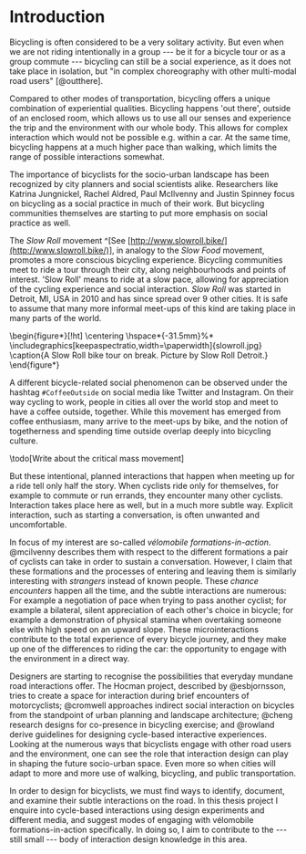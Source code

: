 # Introduction

<!-- Ok, what's this about? -->

Bicycling is often considered to be a very solitary activity. But even when we are not riding intentionally in a group --- be it for a bicycle tour or as a group commute --- bicycling can still be a social experience, as it does not take place in isolation, but "in complex choreography with other multi-modal road users" [@outthere].

Compared to other modes of transportation, bicycling offers a unique combination of experiential qualities. Bicycling happens 'out there', outside of an enclosed room, which allows us to use all our senses and experience the trip and the environment with our whole body. This allows for complex interaction which would not be possible e.g. within a car. At the same time, bicycling happens at a much higher pace than walking, which limits the range of possible interactions somewhat.

The importance of bicyclists for the socio-urban landscape has been recognized by city planners and social scientists alike. Researchers like Katrina Jungnickel, Rachel Aldred, Paul McIlvenny and Justin Spinney focus on bicycling as a social practice in much of their work. But bicycling communities themselves are starting to put more emphasis on social practice as well.

The *Slow Roll* movement ^[See [http://www.slowroll.bike/](http://www.slowroll.bike/)], in analogy to the *Slow Food* movement, promotes a more conscious bicycling experience. Bicycling communities meet to ride a tour through their city, along neighbourhoods and points of interest. 'Slow Roll' means to ride at a slow pace, allowing for appreciation of the cycling experience and social interaction. *Slow Roll* was started in Detroit, MI, USA in 2010 and has since spread over 9 other cities. It is safe to assume that many more informal meet-ups of this kind are taking place in many parts of the world.

\begin{figure*}[!ht]
  \centering
  \hspace*{-31.5mm}%*
  \includegraphics[keepaspectratio,width=\paperwidth]{slowroll.jpg}
  \caption{A Slow Roll bike tour on break. Picture by Slow Roll Detroit.}
\end{figure*}

A different bicycle-related social phenomenon can be observed under the hashtag `#CoffeeOutside` on social media like Twitter and Instagram. On their way cycling to work, people in cities all over the world stop and meet to have a coffee outside, together. While this movement has emerged from coffee enthusiasm, many arrive to the meet-ups by bike, and the notion of togetherness and spending time outside overlap deeply into bicycling culture.

\todo[Write about the critical mass movement]

<!-- Ok, that's nice. But what does that have to do with design? -->

But these intentional, planned interactions that happen when meeting up for a ride tell only half the story. When cyclists ride only for themselves, for example to commute or run errands, they encounter many other cyclists. Interaction takes place here as well, but in a much more subtle way. Explicit interaction, such as starting a conversation, is often unwanted and uncomfortable.

In focus of my interest are so-called *vélomobile formations-in-action*. @mcilvenny describes them with respect to the different formations a pair of cyclists can take in order to sustain a conversation. However, I claim that these formations and the processes of entering and leaving them is similarly interesting with *strangers* instead of known people. These *chance encounters* happen all the time, and the subtle interactions are numerous: For example a negotiation of pace when trying to pass another cyclist; for example a bilateral, silent appreciation of each other's choice in bicycle; for example a demonstration of physical stamina when overtaking someone else with high speed on an upward slope.
These microinteractions contribute to the total experience of every bicycle journey, and they make up one of the differences to riding the car: the opportunity to engage with the environment in a direct way.

<!-- Now we're talking. What's your role in this? -->

Designers are starting to recognise the possibilities that everyday mundane road interactions offer. The Hocman project, described by @esbjornsson, tries to create a space for interaction during brief encounters of motorcyclists; @cromwell approaches indirect social interaction on bicycles from the standpoint of urban planning and landscape architecture; @cheng research designs for co-presence in bicycling exercise; and @rowland derive guidelines for designing cycle-based interactive experiences. Looking at the numerous ways that bicyclists engage with other road users and the environment, one can see the role that interaction design can play in shaping the future socio-urban space. Even more so when cities will adapt to more and more use of walking, bicycling, and public transportation.

In order to design for bicyclists, we must find ways to identify, document, and examine their subtle interactions on the road. In this thesis project I enquire into cycle-based interactions using design experiments and different media, and suggest modes of engaging with vélomobile formations-in-action specifically. In doing so, I aim to contribute to the --- still small --- body of interaction design knowledge in this area.

